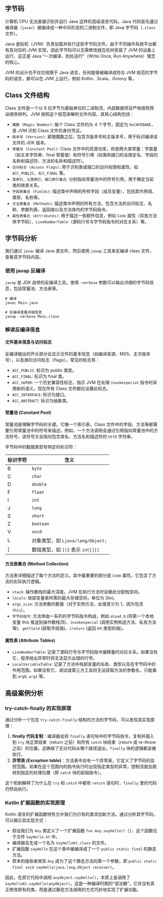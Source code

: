 
## 字节码

计算机 CPU 无法直接识别并运行 Java 这样的高级语言代码。Java 代码首先通过编译器（`javac`）被编译成一种中间形态的二进制文件，即 Java 字节码（`.class` 文件）。

Java 虚拟机（JVM）负责加载并执行这些字节码文件。由于不同操作系统平台都有其对应的 JVM 实现，因此字节码可以无需修改就在任何安装了 JVM 的设备上运行，这正是 Java “一次编译，到处运行”（Write Once, Run Anywhere）理念的核心。

JVM 的设计也不仅仅局限于 Java 语言，任何能够被编译成符合 JVM 规范的字节码的语言，都可以在 JVM 上运行，例如 Kotlin、Scala、Groovy 等。

## Class 文件结构

Class 文件是一个以 8 位字节为基础单位的二进制流，内部数据项目严格按照预设顺序排列。JVM 按照这个规范来解析文件内容。其核心结构包括：

- `魔数 (Magic Number)`: 每个 Class 文件的头 4 个字节，固定为 `0xCAFEBABE`，是 JVM 识别 Class 文件的身份凭证。
- `版本号 (Version)`: 紧随魔数之后，包含次版本号和主版本号，用于标识编译该文件的 JDK 版本。
- `常量池 (Constant Pool)`: Class 文件中的资源仓库，存放两大类常量：字面量（如文本字符串、final 常量值）和符号引用（如类和接口的全限定名、字段的名称和描述符、方法的名称和描述符）。
- `访问标志 (Access Flags)`: 用于识别类或接口的访问权限和属性，如 `ACC_PUBLIC`、`ACC_FINAL` 等。
- `类索引、父类索引、接口索引集合`: 分别指向常量池中的符号引用，用于确定当前类的继承关系。
- `字段表集合 (Fields)`: 描述类中声明的所有字段（成员变量），包括其作用域、类型、名称等。
- `方法表集合 (Methods)`: 描述类中声明的所有方法，包含方法的访问标志、名称、参数列表、返回值以及方法体内的字节码指令。
- `属性表集合 (Attributes)`: 用于描述一些额外信息，例如 `Code` 属性（存放方法体字节码）、`LineNumberTable`（源码行号与字节码指令的对应关系）等。

## 字节码分析

我们通过 `javac` 编译 Java 源文件，然后使用 `javap` 工具来反编译 class 文件，查看其字节码内容。

### 使用 javap 反编译

`javap` 是 JDK 自带的反编译工具。使用 `-verbose` 参数可以输出详细的字节码信息，包括常量池、方法表等。

```shell
# 编译
javac Main.java

# 反编译查看详细信息
javap -verbose Main.class
```

### 解读反编译信息

#### 文件基本信息与访问标志
反编译输出的开头部分会显示文件的基本信息（如编译来源、MD5、主次版本号），以及类的访问标志（flags）。常见的标志有：

- `ACC_PUBLIC`: 标识为 public 类型。
- `ACC_FINAL`: 标识为 final 类。
- `ACC_SUPER`: 一个历史兼容性标志，指示 JVM 在处理 `invokespecial` 指令时采用新的语义。现在所有 Class 文件都应设置此标志。
- `ACC_INTERFACE`: 标识为接口。
- `ACC_ABSTRACT`: 标识为抽象类。

#### 常量池 (Constant Pool)
常量池是理解字节码的关键。它像一个索引表，Class 文件中的字段、方法等都需要引用常量池中的符号来描述。例如，一个方法调用会通过引用指向常量池中的方法符号，该符号又会指向包含类名、方法名和描述符的 `Utf8` 字符串。

字节码中的数据类型有特定的标识符：

| 标识字符 | 含义 |
|---|---|
| B | `byte` |
| C | `char` |
| D | `double` |
| F | `float` |
| I | `int` |
| J | `long` |
| S | `short` |
| Z | `boolean` |
| V | `void` |
| L | 对象类型，如 `Ljava/lang/Object;` |
| [ | 数组类型，如 `[[I` 表示 `int[][]` |

#### 方法表集合 (Method Collection)
方法表详细描述了每个方法的定义。其中最重要的部分是 `Code` 属性，它包含了方法的实际执行逻辑。

- `stack`: 操作数栈的最大深度。JVM 在执行方法时会据此分配栈空间。
- `locals`: 局部变量表所需的最大存储空间，单位为 Slot。
- `args_size`: 方法参数的数量（对于实例方法，此值至少为 1，因为包含 `this`）。
- `字节码指令`: 方法体由一系列的字节码指令构成，例如 `aload_0` (将第一个本地变量 this 推送到操作数栈顶)、`invokespecial` (调用实例构造方法、私有方法等)、`getfield` (获取字段值)、`ireturn` (返回 int 类型的值)。

#### 属性表 (Attribute Tables)
- `LineNumberTable`: 记录了源码行号与字节码指令偏移量的对应关系。如果没有它，程序抛出异常时将无法显示出错的行号。
- `LocalVariableTable`: 记录了方法中局部变量的名称、类型以及在字节码中的作用范围。如果没有它，调试或第三方工具将无法获取方法的参数名，只能看到 `arg0`, `arg1` 等。

## 高级案例分析

### try-catch-finally 的实现原理

通过分析一个包含 `try-catch-finally` 结构的方法的字节码，可以发现其实现原理：

1.  **finally 代码复制**：编译器会将 `finally` 语句块中的字节码指令，复制并插入到 `try` 块正常结束（return 之前）和所有 `catch` 块结束（return 或 re-throw 之前）的位置。这确保了无论代码从哪个路径退出，`finally` 块的逻辑都会被执行。
2.  **异常表 (Exception table)**：方法表中会有一个异常表，它定义了字节码的监控范围。如果在这个范围内的指令执行时出现指定类型的异常，控制流就会跳转到指定的处理位置（即 `catch` 块的起始指令）。

这个机制解释了为什么在 `try` 和 `catch` 中都有 `return` 语句时，`finally` 里的代码仍然会执行。

### Kotlin 扩展函数的实现原理

Kotlin 语言的扩展函数特性允许我们为已有的类添加新方法。通过分析其字节码，可以揭示其实现方式：

- 假设我们为 `Any` 类定义了一个扩展函数 `fun Any.sayHello() {}`，这个函数位于文件 `SayHello.kt` 中。
- 编译器会生成一个名为 `SayHelloKt.class` 的文件。
- 扩展函数 `sayHello` 在这个类中被编译成了一个 `public static final` 的静态方法。
- 原本的接收者类型 `Any` 成为了这个静态方法的第一个参数，即 `public static final void sayHello(java.lang.Object receiver)`。

因此，在其它代码中调用 `anyObject.sayHello()`，本质上是调用了 `SayHelloKt.sayHello(anyObject)`。这是一种编译时期的“语法糖”，它并没有真正修改原有的类，而是通过静态方法调用的方式巧妙地实现了扩展功能。
